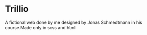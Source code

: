 # Trillio

A fictional web done by me designed by Jonas Schmedtmann in his course.Made only in scss and html